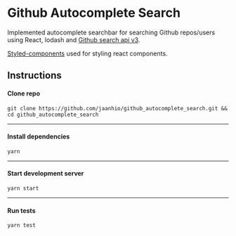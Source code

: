 # Github Autocomplete Search

Implemented autocomplete searchbar for searching Github repos/users using React, lodash and [Github search api v3](https://developer.github.com/v3/search/).

[Styled-components](https://www.styled-components.com/) used for styling react components.

## Instructions

#### Clone repo

`git clone https://github.com/jaanhio/github_autocomplete_search.git && cd github_autocomplete_search`

---
#### Install dependencies

`yarn`

---
#### Start development server

`yarn start`

---
#### Run tests

`yarn test`
